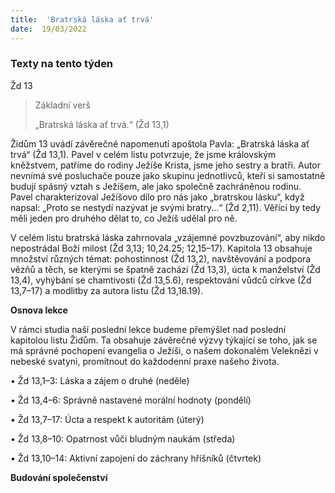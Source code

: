 ```yaml
---
title:  'Bratrská láska ať trvá'
date:  19/03/2022
---
```


### Texty na tento týden
Žd 13

> <p>Základní verš</p>
> „Bratrská láska ať trvá.“ (Žd 13,1)

Židům 13 uvádí závěrečné napomenutí apoštola Pavla: „Bratrská láska ať trvá“ (Žd 13,1). Pavel v celém listu potvrzuje, že jsme královským kněžstvem, patříme do rodiny Ježíše Krista, jsme jeho sestry a bratři. Autor nevnímá své posluchače pouze jako skupinu jednotlivců, kteří si samostatně budují spásný vztah s Ježíšem, ale jako společně zachráněnou rodinu. Pavel charakterizoval Ježíšovo dílo pro nás jako „bratrskou lásku“, když napsal: „Proto se nestydí nazývat je svými bratry...“ (Žd 2,11). Věřící by tedy měli jeden pro druhého dělat to, co Ježíš udělal pro ně.

V celém listu bratrská láska zahrnovala „vzájemné povzbuzování“, aby nikdo nepostrádal Boží milost (Žd 3,13; 10,24.25; 12,15–17). Kapitola 13 obsahuje množství různých témat: pohostinnost (Žd 13,2), navštěvování a podpora vězňů a těch, se kterými se špatně zachází (Žd 13,3), úcta k manželství (Žd 13,4), vyhýbání se chamtivosti (Žd 13,5.6), respektování vůdců církve (Žd 13,7–17) a modlitby za autora listu (Žd 13,18.19).

**Osnova lekce**

V rámci studia naší poslední lekce budeme přemýšlet nad poslední kapitolou listu Židům. Ta obsahuje závěrečné výzvy týkající se toho, jak se má správné pochopení evangelia o Ježíši, o našem dokonalém Veleknězi v nebeské svatyni, promítnout do každodenní praxe našeho života.

•	Žd 13,1–3: Láska a zájem o druhé (neděle)

•	Žd 13,4–6: Správně nastavené morální hodnoty (pondělí)

•	Žd 13,7–17: Úcta a respekt k autoritám (úterý)

•	Žd 13,8–10: Opatrnost vůči bludným naukám (středa)

•	Žd 13,10–14: Aktivní zapojení do záchrany hříšníků (čtvrtek)

**Budování společenství**